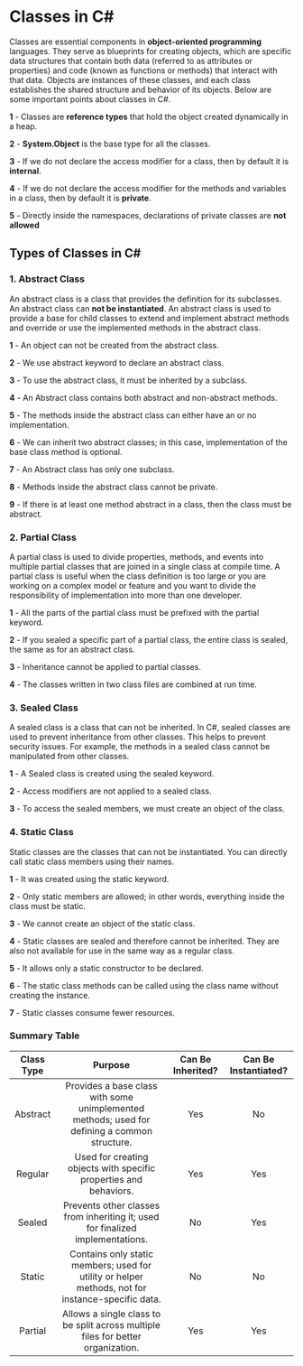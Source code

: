 # Classes in C#

Classes are essential components in **object-oriented programming** languages. They serve as blueprints for creating objects, which are specific data structures that contain both data (referred to as attributes or properties) and code (known as functions or methods) that interact with that data. Objects are instances of these classes, and each class establishes the shared structure and behavior of its objects. Below are some important points about classes in C#.

**1** - Classes are **reference types** that hold the object created dynamically in a heap.

**2** - **System.Object** is the base type for all the classes.

**3** - If we do not declare the access modifier for a class, then by default it is **internal**.

**4** - If we do not declare the access modifier for the methods and variables in a class, then by default it is **private**.

**5** - Directly inside the namespaces, declarations of private classes are **not allowed**

## Types of Classes in C#

### 1. Abstract Class

An abstract class is a class that provides the definition for its subclasses. An abstract class can **not be instantiated**. An abstract class is used to provide a base for child classes to extend and implement abstract methods and override or use the implemented methods in the abstract class.

**1** - An object can not be created from the abstract class.

**2** - We use abstract keyword to declare an abstract class.

**3** - To use the abstract class, it must be inherited by a subclass.

**4** - An Abstract class contains both abstract and non-abstract methods.

**5** - The methods inside the abstract class can either have an or no implementation.

**6** - We can inherit two abstract classes; in this case, implementation of the base class method is optional.

**7** - An Abstract class has only one subclass.

**8** - Methods inside the abstract class cannot be private.

**9** - If there is at least one method abstract in a class, then the class must be abstract.

### 2. Partial Class
A partial class is used to divide properties, methods, and events into multiple partial classes that are joined in a single class at compile time. A partial class is useful when the class definition is too large or you are working on a complex model or feature and you want to divide the responsibility of implementation into more than one developer. 

**1** - All the parts of the partial class must be prefixed with the partial keyword.

**2** - If you sealed a specific part of a partial class, the entire class is sealed, the same as for an abstract class.

**3** - Inheritance cannot be applied to partial classes.

**4** - The classes written in two class files are combined at run time.

### 3. Sealed Class
A sealed class is a class that can not be inherited. In C#, sealed classes are used to prevent inheritance from other classes. This helps to prevent security issues. For example, the methods in a sealed class cannot be manipulated from other classes.

**1** - A Sealed class is created using the sealed keyword.

**2** - Access modifiers are not applied to a sealed class.

**3** - To access the sealed members, we must create an object of the class. 

### 4. Static Class
Static classes are the classes that can not be instantiated. You can directly call static class members using their names.

**1** - It was created using the static keyword.

**2** - Only static members are allowed; in other words, everything inside the class must be static.

**3** - We cannot create an object of the static class.

**4** - Static classes are sealed and therefore cannot be inherited. They are also not available for use in the same way as a regular class.

**5** - It allows only a static constructor to be declared.

**6** - The static class methods can be called using the class name without creating the instance.

**7** - Static classes consume fewer resources.

### Summary Table

| Class Type | Purpose                                                                                           | Can Be Inherited? | Can Be Instantiated? |
|:----------:|:-------------------------------------------------------------------------------------------------:|:-----------------:|:--------------------:|
| Abstract   | Provides a base class with some unimplemented methods; used for defining a common structure.      | Yes               | No                   |
| Regular    | Used for creating objects with specific properties and behaviors.                                 | Yes               | Yes                  |
| Sealed     | Prevents other classes from inheriting it; used for finalized implementations.                    | No                | Yes                  |
| Static     | Contains only static members; used for utility or helper methods, not for instance-specific data. | No                | No                   |
| Partial    | Allows a single class to be split across multiple files for better organization.                  | Yes               | Yes                  |
